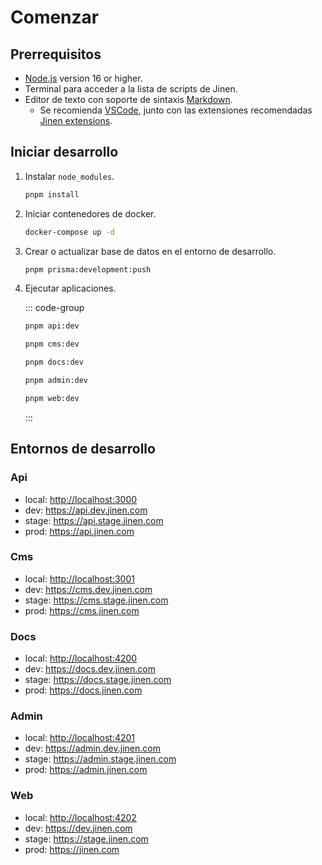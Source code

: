 # Comenzar

## Prerrequisitos

- [Node.js](https://nodejs.org/) version 16 or higher.
- Terminal para acceder a la lista de scripts de Jinen.
- Editor de texto con soporte de sintaxis [Markdown](https://en.wikipedia.org/wiki/Markdown).
  - Se recomienda [VSCode](https://code.visualstudio.com/), junto con las extensiones recomendadas [Jinen extensions](https://github.com/JinenGroup/platform-v2/blob/main/.vscode/extensions.json).

## Iniciar desarrollo

1. Instalar `node_modules`.

   ```sh
   pnpm install
   ```

2. Iniciar contenedores de docker.

   ```sh
   docker-compose up -d
   ```

3. Crear o actualizar base de datos en el entorno de desarrollo.

   ```sh
   pnpm prisma:development:push
   ```

4. Ejecutar aplicaciones.

    ::: code-group

    ```sh [Api]
    pnpm api:dev
    ```

    ```sh [Cms]
    pnpm cms:dev
    ```

    ```sh [Docs]
    pnpm docs:dev
    ```

    ```sh [Admin]
    pnpm admin:dev
    ```

    ```sh [Web]
    pnpm web:dev
    ```
  
    :::

## Entornos de desarrollo

### Api

- local: <http://localhost:3000>
- dev: <https://api.dev.jinen.com>
- stage: <https://api.stage.jinen.com>
- prod: <https://api.jinen.com>

### Cms

- local: <http://localhost:3001>
- dev: <https://cms.dev.jinen.com>
- stage: <https://cms.stage.jinen.com>
- prod: <https://cms.jinen.com>

### Docs

- local: <http://localhost:4200>
- dev: <https://docs.dev.jinen.com>
- stage: <https://docs.stage.jinen.com>
- prod: <https://docs.jinen.com>

### Admin

- local: <http://localhost:4201>
- dev: <https://admin.dev.jinen.com>
- stage: <https://admin.stage.jinen.com>
- prod: <https://admin.jinen.com>

### Web

- local: <http://localhost:4202>
- dev: <https://dev.jinen.com>
- stage: <https://stage.jinen.com>
- prod: <https://jinen.com>
